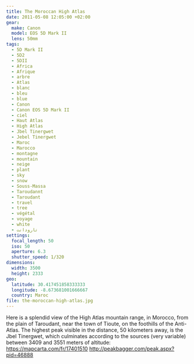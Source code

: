 ```yaml
---
title: The Moroccan High Atlas
date: 2011-05-08 12:05:00 +02:00
gear:
  make: Canon
  model: EOS 5D Mark II
  lens: 50mm
tags:
  - 5D Mark II
  - 5D2
  - 5DII
  - Africa
  - Afrique
  - arbre
  - Atlas
  - blanc
  - bleu
  - blue
  - Canon
  - Canon EOS 5D Mark II
  - ciel
  - Haut Atlas
  - High Atlas
  - Jbel Tinergwet
  - Jebel Tinergwet
  - Maroc
  - Marocco
  - montagne
  - mountain
  - neige
  - plant
  - sky
  - snow
  - Souss-Massa
  - Taroudannt
  - Taroudant
  - travel
  - tree
  - végétal
  - voyage
  - white
  - تارودانت
settings:
  focal_length: 50
  iso: 50
  aperture: 6.3
  shutter_speed: 1/320
dimensions:
  width: 3500
  height: 2333
geo:
  latitude: 30.417451858333333
  longitude: -8.673681001666667
  country: Maroc
file: the-moroccan-high-atlas.jpg
---
```


Here is a splendid view of the High Atlas mountain range, in Morocco, from the plain of Taroudant, near the town of Tioute, on the foothills of the Anti-Atlas.  The highest peak visible in the distance, 50 kilometers away, is the Jbel Tinergwet, which culminates according to the sources (very variable) between 3409 and 3551 meters of altitude: https://mapcarta.com/fr/17401510 http://peakbagger.com/peak.aspx?pid=46888
